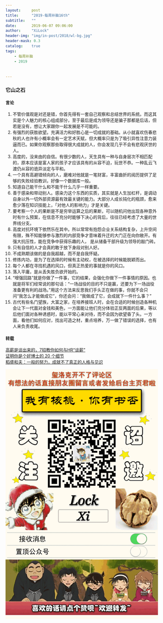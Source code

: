 ```yaml
---
layout:     post
title:      "2019-每周补脑16th"
subtitle:   ""
date:       2019-06-07 09:06:00
author:     "XiLock"
header-img: "img/in-post/2018/wl-bg.jpg"
header-mask: 0.3
catalog:    true
tags:
    - 每周补脑
    - 2019


---
```

 
### 它山之石
#### 言论
1. 不管价值观是对还是错，你首先得有一套自己观察和总结世界的系统。而这其实是个人魅力的核心组成部分，至于最后是成为领导还是骗子那都是后话，但若是没有，想让大家跟你一起发展是不可能的。
1. 有强烈的获胜欲望。充满活力和好胜心是一切成就的基础。从小就喜欢伤春悲秋的人也许有小概率会有一定艺术天赋，但大概率只是为了吸引异性注意力装逼而已。如果你观察那些取得很大成就的人，你会发现几乎不会有悲观厌世的人。
1. 高度的，没来由的自信。有很少数的人，天生具有一种与自身层次不相匹配的，原本应该是富人家的孩子才应该具有的从容不迫，玩世不恭。一种乱云飞渡仍从容的诡异淡定与平和。
1. 一个具有高避错倾向的人，磨难对他就是一笔财富，丰富曲折的阅历提供了足够的失败经验教训，好像一个数据库一般。
1. 知道自己能干什么和不能干什么几乎一样重要。
1. 善于感染和带动别人。感染力这个东西的实质，其实就是人生加杠杆，是调动自身以外一切外部资源最有效最关键的能力。大部分人成长钝化的瓶颈，愈来愈少落在知识技能上，「对他人的影响力」才是关键。
1. 要考察一个人的果断是不是穷举运算之后的果断，可以随机问他出现各种意外时有什么预案，在信息不充分时能够下决心的背后，往往已经考虑了大量的世界线分支。
1. 高度对抗环境下依然乐在其中。所以常常有抱怨企业关系结构复杂，上升空间有限，殊不知能够参与激烈的内部竞争才意味着升迁的大门正在向你敞开。有强大抗压性，能在竞争中获得乐趣的人， 是从储备干部升级为领导的敲门砖。
1. 只有自信的人才会真的敢于放下身段对别人好。
1. 不成熟期该做的是自我超越，而不是自我怀疑。
1. 修炼内功，是为了在选择的时候有主动权，在被选择的时候能脱颖而出。
1. 每个人都在寻找机遇的风口，但真正热爱的事就是你的风口。
1. 落入平庸，是从丢失胜负欲开始的。
1. “增强回路”就是你做了一件事，它的结果，会强化你做下一件事情的原因。也就是将军们经常说的那句话：“一场战役的目的不只是赢，还要为下一场战役准备更有利的战场。”用这个方法来反思我们手头正在做的事，你就不会只问“我怎么才能做成它”，你还会问：“我做成了它，会成就下一件什么事？”
1. 古代有些名门望族，大富之家，在培养接班人时，会在合适的时候创造各种机会让下一代面对金钱和美色，一方面能让他们充分体验正反两面的后果，等以后他们面对各种诱惑时，能以平常心来对待，而不会因为欲望昏了头。一方面，看他们如何应对，找出可造之材，重点培养，万一做了错误的选择，也有人来负责收尾。



#### 转载
[高薪是谈出来的，7招教你如何与HR“谈薪”](https://mp.weixin.qq.com/s?__biz=MzI1ODA2MzYwOQ==&mid=2651922846&idx=2&sn=ac91f3af4900df824f65b3409c62ddd3&chksm=f1e86c08c69fe51e7b716ad0b418e382db5852855e38886e6d0378bb3ba2f5bf6773bed45334&mpshare=1&scene=24&srcid=#rd)  
[证明你是个好博士的 20 个细节](https://mp.weixin.qq.com/s?__biz=MzA4OTQ1MTQxNg==&mid=2652059209&idx=1&sn=d916483f7828b7d2d0d2087cb45c7dce&chksm=8bfd28bebc8aa1a8722849cbcd583fe7bb568f5253a58e50b59aba287ae34167161b059e01a5&mpshare=1&scene=24&srcid=#rd)  
[稻盛和夫：一般的努力，成就不了真正的人格与见识](https://mp.weixin.qq.com/s?__biz=MzIxNTAzNzU0Ng==&mid=2654627982&idx=2&sn=8acf079d9198c641edcbcb6917746ebd&chksm=8c50ab8bbb27229d01d255c7a48e3bab5ea7bafc15c9ad3331305c45b6610aabcfd8ab557115&mpshare=1&scene=24&srcid=#rd)  



![](/img/wc-tail.GIF)
